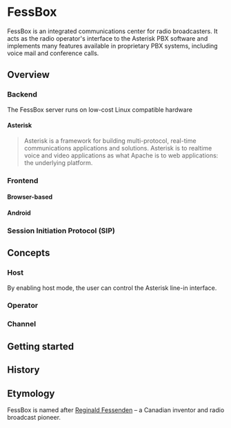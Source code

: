# FessBox

FessBox is an integrated communications center for radio broadcasters. It acts as the radio operator's interface to the Asterisk PBX software and implements many features available in proprietary PBX systems, including voice mail and conference calls.

## Overview

### Backend

The FessBox server runs on low-cost Linux compatible hardware

#### Asterisk

> Asterisk is a framework for building multi-protocol, real-time communications applications and solutions. Asterisk is to realtime voice and video applications as what Apache is to web applications: the underlying platform. 

### Frontend

#### Browser-based

#### Android

### Session Initiation Protocol (SIP)

## Concepts

### Host

By enabling host mode, the user can control the Asterisk line-in interface.

### Operator

### Channel

## Getting started

## History

## Etymology

FessBox is named after [Reginald Fessenden](https://en.wikipedia.org/wiki/Reginald_Fessenden) &ndash; a Canadian inventor and radio broadcast pioneer.
